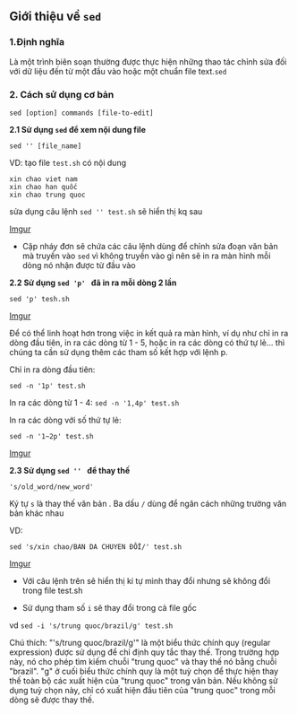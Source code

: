 ## Giới thiệu về `sed`
### 1.Định nghĩa
Là một trình biên soạn thường được thực hiện những thao tác chỉnh sửa đối với dữ liệu đến từ một đầu vào hoặc một chuẩn file text.`sed`
### 2. Cách sử dụng cơ bản 

`sed [option] commands [file-to-edit]`

**2.1 Sử dụng `sed` để xem nội dung file**

`sed '' [file_name]`

VD: tạo file `test.sh` có nội dung 
```
xin chao viet nam
xin chao han quốc 
xin chao trung quoc
```

sửa dụng câu lệnh `sed '' test.sh` sẽ hiển thị kq sau

[Imgur](https://i.imgur.com/wRXqiw9.png)

- Cặp nháy đơn sẽ chứa các câu lệnh dùng để chỉnh sửa đoạn văn bản mà truyền vào `sed` vì không truyền vào gì nên sẽ in ra màn hình mỗi dòng nó nhận được từ đầu vào 


**2.2 Sử dụng `sed 'p' `  đã in ra mỗi dòng 2 lần**

`sed 'p' tesh.sh`

[Imgur](https://i.imgur.com/rjgWFLs.png)


Để có thể linh hoạt hơn trong việc in kết quả ra màn hình, ví dụ như chỉ in ra dòng đầu tiên, in ra các dòng từ 1 - 5, hoặc in ra các dòng có thứ tự lẻ... thì chúng ta cần sử dụng thêm các tham số kết hợp với lệnh p.

Chỉ in ra dòng đầu tiên:

`sed -n '1p' test.sh`

In ra các dòng từ 1 - 4:
`sed -n '1,4p' test.sh `

In ra các dòng với số thứ tự lẻ:

`sed -n '1~2p' test.sh` 


[Imgur](https://i.imgur.com/TZ7XDGc.png)


**2.3 Sử dụng `sed '' `  để thay thế**

`'s/old_word/new_word'`

Ký tự `s` là thay thế văn bản . Ba dấu `/` dùng để ngăn cách những trường văn bản khác nhau 

VD:

`sed 's/xin chao/BAN DA CHUYEN ĐỔI/' test.sh`


[Imgur](https://i.imgur.com/4IQcYBZ.png)

- Với câu lệnh trên sẽ hiển thị kí tự mình thay đổi nhưng sẽ không đổi trong file test.sh 


[](https://i.imgur.com/7p7fWsa.png)


- Sử dụng tham số `i` sẽ thay đổi trong cả file gốc 

vd 
`sed -i 's/trung quoc/brazil/g' test.sh `

Chú thích:
"'s/trung quoc/brazil/g'" là một biểu thức chính quy (regular expression) được sử dụng để chỉ định quy tắc thay thế. Trong trường hợp này, nó cho phép tìm kiếm chuỗi "trung quoc" và thay thế nó bằng chuỗi "brazil".
"g" ở cuối biểu thức chính quy là một tuỳ chọn để thực hiện thay thế toàn bộ các xuất hiện của "trung quoc" trong văn bản. Nếu không sử dụng tuỳ chọn này, chỉ có xuất hiện đầu tiên của "trung quoc" trong mỗi dòng sẽ được thay thế.


[](https://i.imgur.com/Oo1PX0X.png)


